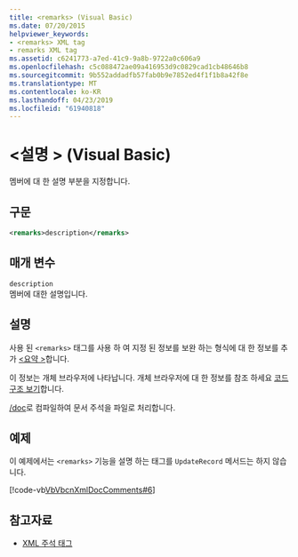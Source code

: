 ```yaml
---
title: <remarks> (Visual Basic)
ms.date: 07/20/2015
helpviewer_keywords:
- <remarks> XML tag
- remarks XML tag
ms.assetid: c6241773-a7ed-41c9-9a8b-9722a0c606a9
ms.openlocfilehash: c5c088472ae09a416953d9c0829cad1cb48646b8
ms.sourcegitcommit: 9b552addadfb57fab0b9e7852ed4f1f1b8a42f8e
ms.translationtype: MT
ms.contentlocale: ko-KR
ms.lasthandoff: 04/23/2019
ms.locfileid: "61940818"
---
```

# <a name="remarks-visual-basic"></a>\<설명 > (Visual Basic)
멤버에 대 한 설명 부분을 지정합니다.  
  
## <a name="syntax"></a>구문  
  
```xml  
<remarks>description</remarks>  
```  
  
## <a name="parameters"></a>매개 변수  
 `description`  
 멤버에 대한 설명입니다.  
  
## <a name="remarks"></a>설명  
 사용 된 `<remarks>` 태그를 사용 하 여 지정 된 정보를 보완 하는 형식에 대 한 정보를 추가 [ \<요약 >](../../../visual-basic/language-reference/xmldoc/summary.md)합니다.  
  
 이 정보는 개체 브라우저에 나타납니다. 개체 브라우저에 대 한 정보를 참조 하세요 [코드 구조 보기](/visualstudio/ide/viewing-the-structure-of-code)합니다.  
  
 [/doc](../../../visual-basic/reference/command-line-compiler/doc.md)로 컴파일하여 문서 주석을 파일로 처리합니다.  
  
## <a name="example"></a>예제  
 이 예제에서는 `<remarks>` 기능을 설명 하는 태그를 `UpdateRecord` 메서드는 하지 않습니다.  
  
 [!code-vb[VbVbcnXmlDocComments#6](~/samples/snippets/visualbasic/VS_Snippets_VBCSharp/VbVbcnXmlDocComments/VB/Class1.vb#6)]  
  
## <a name="see-also"></a>참고자료

- [XML 주석 태그](../../../visual-basic/language-reference/xmldoc/index.md)

